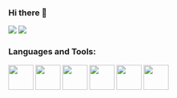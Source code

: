### Hi there 👋
<img src="https://github-readme-stats.vercel.app/api/pin/?username=aellas&repo=Runescape-Name-Checker"/> <img src="https://github-readme-stats.vercel.app/api/pin/?username=aellas&repo=RS3SliderPuzzleSolver"/>

### Languages and Tools:
<img height=50 src="https://cdn.jsdelivr.net/gh/devicons/devicon/icons/python/python-original.svg"/><img height=50> 
<img height=50 src="https://cdn.jsdelivr.net/gh/devicons/devicon/icons/java/java-original.svg"/><img height=50>
<img height=50 src="https://cdn.jsdelivr.net/gh/devicons/devicon/icons/linux/linux-original.svg"/><img height=50>
<img height=50 src="https://cdn.jsdelivr.net/gh/devicons/devicon/icons/centos/centos-original.svg"/><img height=50>
<img height=50 src="https://cdn.jsdelivr.net/gh/devicons/devicon/icons/visualstudio/visualstudio-plain.svg"/><img height=50>
<img height=50 src="https://cdn.jsdelivr.net/gh/devicons/devicon/icons/git/git-original.svg"/><img height=50>







